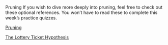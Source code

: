 Pruning
If you wish to dive more deeply into pruning, feel free to check out these optional references. You won’t have to read these to complete this week’s practice quizzes.

[Pruning](http://yann.lecun.com/exdb/publis/pdf/lecun-90b.pdf)

[The Lottery Ticket Hypothesis](https://arxiv.org/abs/1803.03635)


